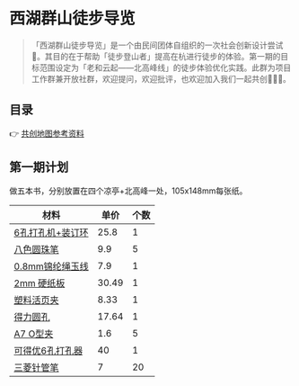 # 西湖群山徒步导览

> 「西湖群山徒步导览」是一个由民间团体自组织的一次社会创新设计尝试👀。其目的在于帮助「徒步登山者」提高在杭进行徒步的体验。第一期的目标范围设定为「老和云起——北高峰线」的徒步体验优化实践。此群为项目工作群兼开放社群，欢迎提问，欢迎批评，也欢迎加入我们一起共创👏👏👏。



## 目录

👉 [共创地图参考资料](Reference.md)



## 第一期计划

做五本书，分别放置在四个凉亭+北高峰一处，105x148mm每张纸。

| 材料                                                         | 单价  | 个数 |
| ------------------------------------------------------------ | ----- | ---- |
| [6孔打孔机+装订环](https://item.taobao.com/item.htm?spm=a1z09.2.0.0.564e2e8dCbAP1S&id=772416609178&_u=62d3uchq817b) | 25.8  | 1    |
| [八色圆珠笔](https://detail.tmall.com/item.htm?abbucket=19&id=749541802683&ns=1&spm=a21n57.1.item.7.7f28523c2qyRrL&skuId=5340439923313) | 9.9   | 5    |
| [0.8mm锦纶绳玉线](https://detail.tmall.com/item.htm?abbucket=19&id=736286733607&ns=1&spm=a21n57.1.item.50.7f28523c2qyRrL) | 7.9   | 1    |
| [2mm 硬纸板](https://item.taobao.com/item.htm?spm=a1z09.2.0.0.5f892e8dvdSmXy&id=752000623897&_u=e2d3uchqc4cc) | 30.49 | 1    |
| [塑料活页夹](https://item.taobao.com/item.htm?spm=a1z09.2.0.0.5f892e8dvdSmXy&id=733704220041&_u=e2d3uchq103e) | 8.33  | 1    |
| [得力圆孔](https://item.taobao.com/item.htm?spm=a1z09.2.0.0.5f892e8dvdSmXy&id=603453691649&_u=e2d3uchqb39c) | 17.64 | 1    |
| [A7 O型夹](https://item.taobao.com/item.htm?spm=a1z09.2.0.0.2be62e8d0dkbpw&id=600825550302&_u=e2d3uchqabf2) | 1.6   | 5    |
| [可得优6孔打孔器](https://item.taobao.com/item.htm?id=624838010466&_u=i2d3uchqfc8f) | 40    | 1    |
| [三菱针管笔](https://detail.tmall.com/item.htm?ali_refid=a3_430582_1006:1152303703:N:vbXe5zR2FHINEpZxMUT1fw==:eb1f24f9bc0a87b763276d4296d414f4&ali_trackid=162_eb1f24f9bc0a87b763276d4296d414f4&id=575432220740&spm=a21n57.1.item.1&skuId=3781174561814) | 7     | 20   |

